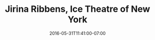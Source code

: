 ---
title: "Jirina Ribbens, Ice Theatre of New York"
description: " "
date: "2016-05-31T11:41:00-07:00"
quote: "Working with Steve is a real pleasure. He did a superb design job of our website and made it easy for me to keep it updated. Steve is always swift to respond if I have questions. I highly recommend working with him."
---